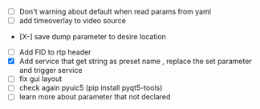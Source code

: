 - [ ] Don't warning about default when read params from yaml
- [ ] add timeoverlay to video source
- [X-] save dump parameter to desire location
- [ ] Add FID to rtp header
- [X] Add service that get string as preset name , replace the set parameter and trigger service
- [ ] fix gui layout
- [ ] check again pyuic5 (pip install pyqt5-tools)
- [ ] learn more about parameter that not declared